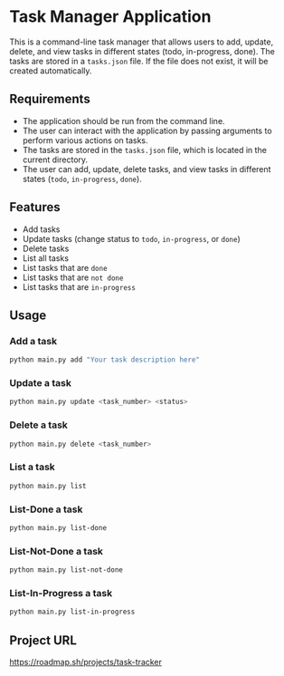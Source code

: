 # Task Manager Application

This is a command-line task manager that allows users to add, update, delete, and view tasks in different states (todo, in-progress, done). The tasks are stored in a `tasks.json` file. If the file does not exist, it will be created automatically.

## Requirements

- The application should be run from the command line.
- The user can interact with the application by passing arguments to perform various actions on tasks.
- The tasks are stored in the `tasks.json` file, which is located in the current directory.
- The user can add, update, delete tasks, and view tasks in different states (`todo`, `in-progress`, `done`).

## Features

- Add tasks
- Update tasks (change status to `todo`, `in-progress`, or `done`)
- Delete tasks
- List all tasks
- List tasks that are `done`
- List tasks that are `not done`
- List tasks that are `in-progress`

## Usage

### Add a task

```bash
python main.py add "Your task description here"
```

### Update a task

```bash
python main.py update <task_number> <status>
```

### Delete a task

```bash
python main.py delete <task_number>
```

### List a task

```bash
python main.py list
```

### List-Done a task

```bash
python main.py list-done
```

### List-Not-Done a task

```bash
python main.py list-not-done
```

### List-In-Progress a task

```bash
python main.py list-in-progress
```

## Project URL

<https://roadmap.sh/projects/task-tracker>
